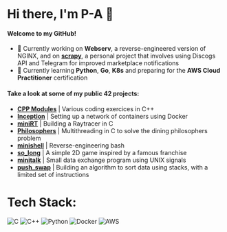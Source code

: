 # Hi there, I'm P-A 👋

#### Welcome to my GitHub!

- 🔭 Currently working on **Webserv**, a reverse-engineered version of NGINX, and on **[scrapy](https://github.com/dubmix/scrapy)**, a personal project that involves using Discogs API and Telegram for improved marketplace notifications
- 🌱 Currently learning **Python**, **Go**, **K8s** and preparing for the **AWS Cloud Practitioner** certification

#### Take a look at some of my public **42 projects**:

- **[CPP Modules](https://github.com/dubmix/42-CPP)** | Various coding exercices in C++
- **[Inception](https://github.com/dubmix/42-Inception)** | Setting up a network of containers using Docker
- **[miniRT](https://github.com/dubmix/42-miniRT)** | Building a Raytracer in C
- **[Philosophers](https://github.com/dubmix/42-Philosophers)** | Multithreading in C to solve the dining philosophers problem
- **[minishell](https://github.com/dubmix/42-minishell)** | Reverse-engineering bash
- **[so_long](https://github.com/dubmix/42-so-long)** | A simple 2D game inspired by a famous franchise
- **[minitalk](https://github.com/dubmix/42-minitalk)** | Small data exchange program using UNIX signals
- **[push_swap](https://github.com/dubmix/42-push-swap)** | Building an algorithm to sort data using stacks, with a limited set of instructions

# Tech Stack:
![C](https://img.shields.io/badge/c-%2300599C.svg?style=for-the-badge&logo=c&logoColor=white)
![C++](https://img.shields.io/badge/c++-%2300599C.svg?style=for-the-badge&logo=c%2B%2B&logoColor=white)
![Python](https://img.shields.io/badge/Python-3776AB?style=for-the-badge&logo=python&logoColor=white)
![Docker](https://img.shields.io/badge/docker-%230db7ed.svg?style=for-the-badge&logo=docker&logoColor=white)
![AWS](https://img.shields.io/badge/Amazon_AWS-FF9900?style=for-the-badge&logo=amazonaws&logoColor=white)


<!--
# GitHub Stats:
![](https://github-readme-stats-sigma-five.vercel.app/api/top-langs/?username=dubmix&theme=dark&hide_border=false&include_all_commits=true&count_private=false&hide=Makefile&layout=compact&langs_count=10)

Here are some ideas to get you started:

- 🔭 I’m currently working on ...
- 🌱 I’m currently learning ...
- 👯 I’m looking to collaborate on ...
- 🤔 I’m looking for help with ...
- 💬 Ask me about ...
- 📫 How to reach me: ...
- 😄 Pronouns: ...
- ⚡ Fun fact: ...
-->
